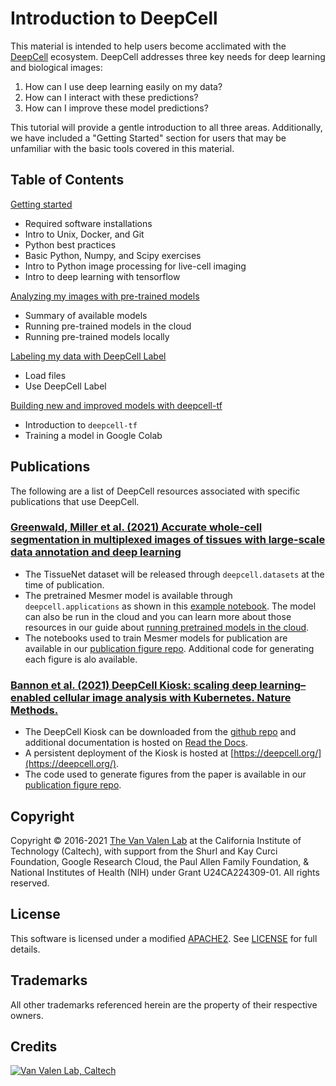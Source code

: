 # Introduction to DeepCell

This material is intended to help users become acclimated with the [DeepCell](https://www.deepcell.org/about) ecosystem. DeepCell addresses three key needs for deep learning and biological images:

1. How can I use deep learning easily on my data?
2. How can I interact with these predictions?
3. How can I improve these model predictions?

This tutorial will provide a gentle introduction to all three areas. Additionally, we have included a "Getting Started" section for users that may be unfamiliar with the basic tools covered in this material.

## Table of Contents

[Getting started](./getting_started)

* Required software installations
* Intro to Unix, Docker, and Git
* Python best practices
* Basic Python, Numpy, and Scipy exercises
* Intro to Python image processing for live-cell imaging
* Intro to deep learning with tensorflow

[Analyzing my images with pre-trained models](./pretrained_models)

* Summary of available models
* Running pre-trained models in the cloud
* Running pre-trained models locally

[Labeling my data with DeepCell Label](./data_labeling)

* Load files
* Use DeepCell Label

[Building new and improved models with deepcell-tf](./model_training)

* Introduction to `deepcell-tf`
* Training a model in Google Colab

## Publications
The following are a list of DeepCell resources associated with specific publications that use DeepCell.

### [Greenwald, Miller et al. (2021) Accurate whole-cell segmentation in multiplexed images of tissues with large-scale data annotation and deep learning]()
* The TissueNet dataset will be released through `deepcell.datasets` at the time of publication.
* The pretrained Mesmer model is available through `deepcell.applications` as shown in this [example notebook](https://github.com/vanvalenlab/deepcell-tf/blob/master/notebooks/applications/Multiplex-Application.ipynb). The model can also be run in the cloud and you can learn more about those resources in our guide about [running pretrained models in the cloud](./pretrained_models#running-pre-trained-models-in-the-cloud).
* The notebooks used to train Mesmer models for publication are available in our [publication figure repo](https://github.com/vanvalenlab/publication-figures/tree/mesmer_update/2021-Greenwald_Miller_et_al-Mesmer). Additional code for generating each figure is alo available.

### [Bannon et al. (2021) DeepCell Kiosk: scaling deep learning–enabled cellular image analysis with Kubernetes. Nature Methods.](https://doi.org/10.1038/s41592-020-01023-0)
* The DeepCell Kiosk can be downloaded from the [github repo](https://github.com/vanvalenlab/kiosk-console) and additional documentation is hosted on [Read the Docs](https://deepcell-kiosk.readthedocs.io/en/master/GETTING_STARTED.html).
* A persistent deployment of the Kiosk is hosted at [https://deepcell.org/](https://deepcell.org/).
* The code used to generate figures from the paper is available in our [publication figure repo](https://github.com/vanvalenlab/publication-figures/tree/mesmer_update/2020-Bannon_et_al-Kiosk).

## Copyright

Copyright © 2016-2021 [The Van Valen Lab](http://www.vanvalen.caltech.edu/) at the California Institute of Technology (Caltech), with support from the Shurl and Kay Curci Foundation, Google Research Cloud, the Paul Allen Family Foundation, & National Institutes of Health (NIH) under Grant U24CA224309-01.
All rights reserved.

## License

This software is licensed under a modified [APACHE2](https://github.com/vanvalenlab/intro-to-deepcell/blob/master/LICENSE). See [LICENSE](https://github.com/vanvalenlab/intro-to-deepcell/blob/master/LICENSE) for full details.

## Trademarks

All other trademarks referenced herein are the property of their respective owners.

## Credits

[![Van Valen Lab, Caltech](https://upload.wikimedia.org/wikipedia/commons/7/75/Caltech_Logo.svg)](http://www.vanvalen.caltech.edu/)
